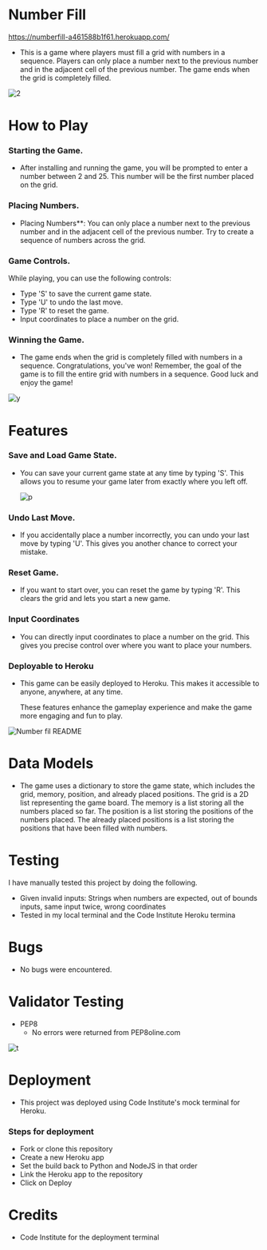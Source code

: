 # Number Fill 
https://numberfill-a461588b1f61.herokuapp.com/
- This is a game where players must fill a grid with numbers in a sequence. Players can only place a number next to the  previous number and in the adjacent cell of the  previous number. The game ends when the grid is completely filled.

![2](https://github.com/IsaLubs/Number-Fill/assets/147058041/968e3b8c-ba1c-4a87-88cf-8cd96dbfdd53)

# How to Play

### Starting the Game.
- After installing and running the game, you will be prompted to enter a number between 2 and 25. This number will be the first number placed on the grid.
### Placing Numbers.
- Placing Numbers**: You can only place a number next to the previous number and in the adjacent cell of the previous number. Try to create a sequence of numbers across the grid.
### Game Controls.
While playing, you can use the following controls:
 - Type 'S' to save the current game state.
 - Type 'U' to undo the last move.
 - Type 'R' to reset the game.
 - Input coordinates to place a number on the grid.
### Winning the Game.
- The game ends when the grid is completely filled with numbers in a sequence. Congratulations, you've won!
Remember, the goal of the game is to fill the entire grid with numbers in a sequence. Good luck and enjoy the game!

![y](https://github.com/IsaLubs/Number-Fill/assets/147058041/ce3942d6-917f-4f87-b1d8-c8f2a248bcb3)

# Features
### Save and Load Game State.
- You can save your current game state at any time by typing 'S'. This allows you to resume your game later from exactly where you left off.
 
  ![p](https://github.com/IsaLubs/Number-Fill/assets/147058041/f01530f6-49d6-41a7-98f6-bd680846272d)

### Undo Last Move.
- If you accidentally place a number incorrectly, you can undo your last move by typing 'U'. This gives you another chance to correct your mistake.
### Reset Game.
- If you want to start over, you can reset the game by typing 'R'. This clears the grid and lets you start a new game.
### Input Coordinates
- You can directly input coordinates to place a number on the grid. This gives you precise control over where you want to place your numbers.
### Deployable to Heroku
- This game can be easily deployed to Heroku. This makes it accessible to anyone, anywhere, at any time.

   These features enhance the gameplay experience and make the game more engaging and fun to play.

![Number fil README](https://github.com/IsaLubs/Number-Fill/assets/147058041/87be1a0d-d706-4421-95a7-0e2d1dfaed4f)


# Data Models
- The game uses a dictionary to store the game state, which includes the grid, memory, position, and already placed positions. The grid is a 2D list representing the game board. The memory is a list storing all the numbers placed so far. The position is a list storing the positions of the numbers placed. The already placed positions is a list storing the positions that have been filled with numbers.

# Testing
I have manually tested this project by doing the following.
- Given invalid inputs: Strings when numbers are expected, out of bounds inputs, same input twice, wrong coordinates
- Tested in my local terminal and the Code Institute Heroku termina

# Bugs
- No bugs were encountered.

# Validator Testing 
- PEP8
   * No errors were returned from PEP8oline.com

![t](https://github.com/IsaLubs/Number-Fill/assets/147058041/d4c0eaeb-ded3-4a13-ad22-f82fb97a9e97)
# Deployment
- This project was deployed using Code Institute's mock terminal for Heroku.
### Steps for deployment
   * Fork or clone this repository
   *  Create a new Heroku app
   * Set the build back to Python and NodeJS in that order
   * Link the Heroku app to the repository
   * Click on Deploy

# Credits
- Code Institute for the deployment terminal
